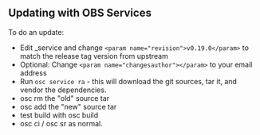 ## Updating with OBS Services

To do an update:

* Edit \_service and change `<param name="revision">v0.19.0</param>` to match the release tag version from upstream
* Optional: Change `<param name="changesauthor"></param>` to your email address
* Run `osc service ra` - this will download the git sources, tar it, and vendor the dependencies.
* osc rm the "old" source tar
* osc add the "new" source tar
* test build with osc build
* osc ci / osc sr as normal.

